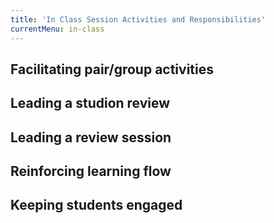 ```yaml
---
title: 'In Class Session Activities and Responsibilities'
currentMenu: in-class
---
```


## Facilitating pair/group activities

## Leading a studion review

## Leading a review session

## Reinforcing learning flow

## Keeping students engaged